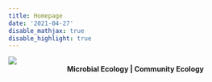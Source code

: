 ```yaml
---
title: Homepage
date: '2021-04-27'
disable_mathjax: true
disable_highlight: true
---
```


<div id="widerimg">
    <img src="/images/tree.jpg">
</div>

<center><strong> Microbial Ecology | Community Ecology  </strong></center>
